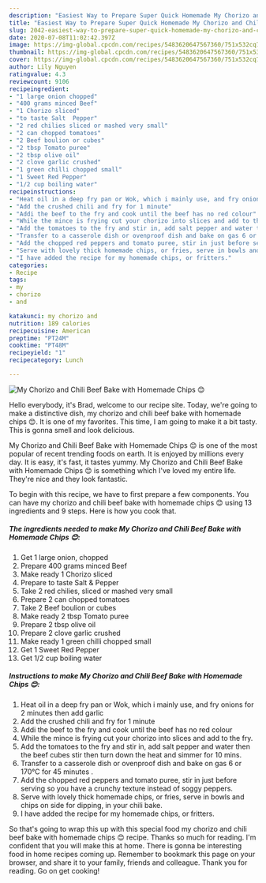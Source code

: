 ```yaml
---
description: "Easiest Way to Prepare Super Quick Homemade My Chorizo and Chili Beef Bake with Homemade Chips 😊"
title: "Easiest Way to Prepare Super Quick Homemade My Chorizo and Chili Beef Bake with Homemade Chips 😊"
slug: 2042-easiest-way-to-prepare-super-quick-homemade-my-chorizo-and-chili-beef-bake-with-homemade-chips
date: 2020-07-08T11:02:42.397Z
image: https://img-global.cpcdn.com/recipes/5483620647567360/751x532cq70/my-chorizo-and-chili-beef-bake-with-homemade-chips-😊-recipe-main-photo.jpg
thumbnail: https://img-global.cpcdn.com/recipes/5483620647567360/751x532cq70/my-chorizo-and-chili-beef-bake-with-homemade-chips-😊-recipe-main-photo.jpg
cover: https://img-global.cpcdn.com/recipes/5483620647567360/751x532cq70/my-chorizo-and-chili-beef-bake-with-homemade-chips-😊-recipe-main-photo.jpg
author: Lily Nguyen
ratingvalue: 4.3
reviewcount: 9106
recipeingredient:
- "1 large onion chopped"
- "400 grams minced Beef"
- "1 Chorizo sliced"
- "to taste Salt  Pepper"
- "2 red chilies sliced or mashed very small"
- "2 can chopped tomatoes"
- "2 Beef boulion or cubes"
- "2 tbsp Tomato puree"
- "2 tbsp olive oil"
- "2 clove garlic crushed"
- "1 green chilli chopped small"
- "1 Sweet Red Pepper"
- "1/2 cup boiling water"
recipeinstructions:
- "Heat oil in a deep fry pan or Wok, which i mainly use, and fry onions for 2 minutes then add garlic"
- "Add the crushed chili and fry for 1 minute"
- "Addi the beef to the fry and cook until the beef has no red colour"
- "While the mince is frying cut your chorizo into slices and add to the fry."
- "Add the tomatoes to the fry and stir in, add salt pepper and water then the beef cubes stir then turn down the heat and simmer for 10 mins."
- "Transfer to a casserole dish or ovenproof dish and bake on gas 6 or 170°C for 45 minutes ."
- "Add the chopped red peppers and tomato puree, stir in just before serving so you have a crunchy texture instead of soggy peppers."
- "Serve with lovely thick homemade chips, or fries, serve in bowls and chips on side for dipping, in your chili bake."
- "I have added the recipe for my homemade chips, or fritters."
categories:
- Recipe
tags:
- my
- chorizo
- and

katakunci: my chorizo and 
nutrition: 189 calories
recipecuisine: American
preptime: "PT24M"
cooktime: "PT48M"
recipeyield: "1"
recipecategory: Lunch

---
```



![My Chorizo and Chili Beef Bake with Homemade Chips 😊](https://img-global.cpcdn.com/recipes/5483620647567360/751x532cq70/my-chorizo-and-chili-beef-bake-with-homemade-chips-😊-recipe-main-photo.jpg)

Hello everybody, it's Brad, welcome to our recipe site. Today, we're going to make a distinctive dish, my chorizo and chili beef bake with homemade chips 😊. It is one of my favorites. This time, I am going to make it a bit tasty. This is gonna smell and look delicious.



My Chorizo and Chili Beef Bake with Homemade Chips 😊 is one of the most popular of recent trending foods on earth. It is enjoyed by millions every day. It is easy, it's fast, it tastes yummy. My Chorizo and Chili Beef Bake with Homemade Chips 😊 is something which I've loved my entire life. They're nice and they look fantastic.


To begin with this recipe, we have to first prepare a few components. You can have my chorizo and chili beef bake with homemade chips 😊 using 13 ingredients and 9 steps. Here is how you cook that.

<!--inarticleads1-->

##### The ingredients needed to make My Chorizo and Chili Beef Bake with Homemade Chips 😊:

1. Get 1 large onion, chopped
1. Prepare 400 grams minced Beef
1. Make ready 1 Chorizo sliced
1. Prepare to taste Salt &amp; Pepper
1. Take 2 red chilies, sliced or mashed very small
1. Prepare 2 can chopped tomatoes
1. Take 2 Beef boulion or cubes
1. Make ready 2 tbsp Tomato puree
1. Prepare 2 tbsp olive oil
1. Prepare 2 clove garlic crushed
1. Make ready 1 green chilli chopped small
1. Get 1 Sweet Red Pepper
1. Get 1/2 cup boiling water




<!--inarticleads2-->

##### Instructions to make My Chorizo and Chili Beef Bake with Homemade Chips 😊:

1. Heat oil in a deep fry pan or Wok, which i mainly use, and fry onions for 2 minutes then add garlic
1. Add the crushed chili and fry for 1 minute
1. Addi the beef to the fry and cook until the beef has no red colour
1. While the mince is frying cut your chorizo into slices and add to the fry.
1. Add the tomatoes to the fry and stir in, add salt pepper and water then the beef cubes stir then turn down the heat and simmer for 10 mins.
1. Transfer to a casserole dish or ovenproof dish and bake on gas 6 or 170°C for 45 minutes .
1. Add the chopped red peppers and tomato puree, stir in just before serving so you have a crunchy texture instead of soggy peppers.
1. Serve with lovely thick homemade chips, or fries, serve in bowls and chips on side for dipping, in your chili bake.
1. I have added the recipe for my homemade chips, or fritters.




So that's going to wrap this up with this special food my chorizo and chili beef bake with homemade chips 😊 recipe. Thanks so much for reading. I'm confident that you will make this at home. There is gonna be interesting food in home recipes coming up. Remember to bookmark this page on your browser, and share it to your family, friends and colleague. Thank you for reading. Go on get cooking!
